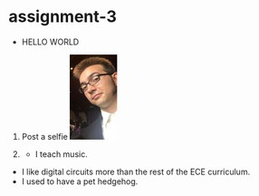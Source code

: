 # assignment-3

* HELLO WORLD


1. Post a selfie
![alt text][selfie]

[selfie]: Lonnie.JPG

2. * I teach music.  
* I like digital circuits more than the rest of the ECE curriculum.  
* I used to have a pet hedgehog.
